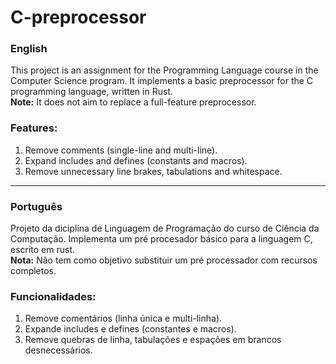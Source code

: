# C-preprocessor

### English
This project is an assignment for the Programming Language course in the Computer Science program. It implements a basic preprocessor for the C programming language, written in Rust. <br> **Note:** It does not aim to replace a full-feature preprocessor.

### Features:
  1. Remove comments (single-line and multi-line).
  2. Expand includes and defines (constants and macros).
  3. Remove unnecessary line brakes, tabulations and whitespace.

---

### Português 
Projeto da diciplina de Linguagem de Programação do curso de Ciência da Computação. Implementa um pré procesador básico para a linguagem C, escrito em rust. <br> **Nota:** Não tem como objetivo substituir um pré processador com recursos completos.  

### Funcionalidades: 
  1. Remove comentários (linha única e multi-linha).
  2. Expande includes e defines (constantes e macros).
  3. Remove quebras de linha, tabulações e espações em brancos desnecessários.

